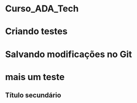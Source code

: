 # Curso_ADA_Tech

# Criando testes

# Salvando modificações no Git

# mais um teste

## Título secundário
